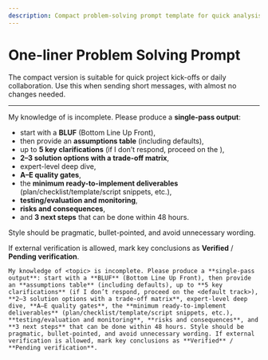 ```yaml
---
description: Compact problem-solving prompt template for quick analysis with assumptions, options, and next steps.
---
```


# One-liner Problem Solving Prompt

The compact version is suitable for quick project kick-offs or daily collaboration. Use this when sending short messages, with almost no changes needed.

---

My knowledge of <topic> is incomplete. Please produce a **single-pass output**: 
- start with a **BLUF** (Bottom Line Up Front), 
- then provide an **assumptions table** (including defaults), 
- up to **5 key clarifications** (if I don’t respond, proceed on the <default track>), 
- **2–3 solution options with a trade-off matrix**, 
- expert-level deep dive, 
- **A–E quality gates**, 
- the **minimum ready-to-implement deliverables** (plan/checklist/template/script snippets, etc.), 
- **testing/evaluation and monitoring**, 
- **risks and consequences**, 
- and **3 next steps** that can be done within 48 hours. 

Style should be pragmatic, bullet-pointed, and avoid unnecessary wording. 

If external verification is allowed, mark key conclusions as **Verified** / **Pending verification**.

```
My knowledge of <topic> is incomplete. Please produce a **single-pass output**: start with a **BLUF** (Bottom Line Up Front), then provide an **assumptions table** (including defaults), up to **5 key clarifications** (if I don’t respond, proceed on the <default track>), **2–3 solution options with a trade-off matrix**, expert-level deep dive, **A–E quality gates**, the **minimum ready-to-implement deliverables** (plan/checklist/template/script snippets, etc.), **testing/evaluation and monitoring**, **risks and consequences**, and **3 next steps** that can be done within 48 hours. Style should be pragmatic, bullet-pointed, and avoid unnecessary wording. If external verification is allowed, mark key conclusions as **Verified** / **Pending verification**.
```
